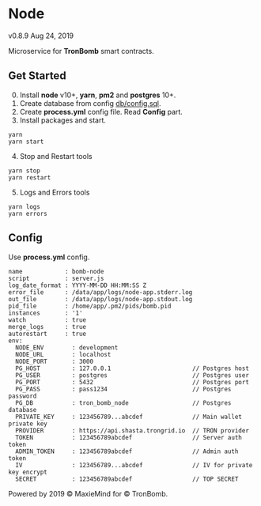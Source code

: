 # Node
v0.8.9 Aug 24, 2019

Microservice for **TronBomb** smart contracts.

## Get Started

0. Install **node** v10+, **yarn**, **pm2** and **postgres** 10+.
1. Create database from config [db/config.sql](./db/config.sql).
2. Create **process.yml** config file. Read **Config** part.
3. Install packages and start.
```
yarn
yarn start
```
4. Stop and Restart tools
```
yarn stop
yarn restart
```
5. Logs and Errors tools
```
yarn logs
yarn errors
```

## Config

Use **process.yml** config.

```
name            : bomb-node
script          : server.js
log_date_format : YYYY-MM-DD HH:MM:SS Z
error_file      : /data/app/logs/node-app.stderr.log
out_file        : /data/app/logs/node-app.stdout.log
pid_file        : /home/app/.pm2/pids/bomb.pid
instances       : '1'
watch           : true
merge_logs      : true
autorestart     : true
env:
  NODE_ENV        : development
  NODE_URL        : localhost
  NODE_PORT       : 3000
  PG_HOST         : 127.0.0.1                       // Postgres host
  PG_USER         : postgres                        // Postgres user
  PG_PORT         : 5432                            // Postgres port
  PG_PASS         : pass1234                        // Postgres password
  PG_DB           : tron_bomb_node                  // Postgres database
  PRIVATE_KEY     : 123456789...abcdef              // Main wallet private key
  PROVIDER        : https://api.shasta.trongrid.io  // TRON provider
  TOKEN           : 123456789abcdef                 // Server auth token
  ADMIN_TOKEN     : 123456789abcdef                 // Admin auth token
  IV              : 123456789...abcdef              // IV for private key encrypt
  SECRET          : 123456789abcdef                 // TOP SECRET
```

Powered by 2019 © MaxieMind for © TronBomb.
